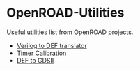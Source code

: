 # OpenROAD-Utilities

Useful utilities list from OpenROAD projects.

* [Verilog to DEF translator](/verilog-to-def)
* [Timer Calibration](/TimerCalibration)
* [DEF to GDSII](/def-to-gdsii)
